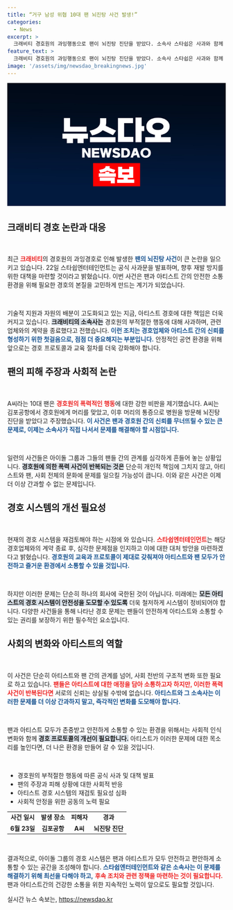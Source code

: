 ```yaml
---
title: “거구 남성 위협 10대 팬 뇌진탕 사건 발생!”
categories:
  - News
excerpt: >
  크래비티 경호원의 과잉행동으로 팬이 뇌진탕 진단을 받았다. 소속사 스타쉽은 사과와 함께 경호업체와의 계약을 종료하며 재발 방지 대책을 약속했다. 경호원의 해명에도 불구, 논란은 커져만 가고 있다.
feature_text: >
  크래비티 경호원의 과잉행동으로 팬이 뇌진탕 진단을 받았다. 소속사 스타쉽은 사과와 함께 경호업체와의 계약을 종료하며 재발 방지 대책을 약속했다. 경호원의 해명에도 불구, 논란은 커져만 가고 있다.
image: '/assets/img/newsdao_breakingnews.jpg'
---
```


<p><img src="/assets/img/newsdao_breakingnews.jpg" alt="ranknews 속보" /></p>

<h2 data-ke-size="size26">크래비티 경호 논란과 대응</h2>

<p data-ke-size="size16">&nbsp;</p> 

<p>최근 <b><span style="color: #ee2323;">크래비티</span></b>의 경호원의 과잉경호로 인해 발생한 <b><span style="color: #1a5490;">팬의 뇌진탕 사건</span></b>이 큰 논란을 일으키고 있습니다. 22일 스타쉽엔터테인먼트는 공식 사과문을 발표하며, 향후 재발 방지를 위한 대책을 마련할 것이라고 밝혔습니다. 이번 사건은 팬과 아티스트 간의 안전한 소통 환경을 위해 필요한 경호의 본질을 고민하게 만드는 계기가 되었습니다. </p>

<p data-ke-size="size16">&nbsp;</p> 

<p>기술적 지원과 자원의 배분이 고도화되고 있는 지금, 아티스트 경호에 대한 책임은 더욱 커지고 있습니다. <b><span style="background-color: #21538527;">크래비티의 소속사는</span></b> 경호원의 부적절한 행동에 대해 사과하며, 관련 업체와의 계약을 종료했다고 전했습니다. <b><span style="color: #1a5490;">이런 조치는 경호업체와 아티스트 간의 신뢰를 형성하기 위한 첫걸음으로, 점점 더 중요해지는 부분입니다.</span></b> 안정적인 공연 환경을 위해 앞으로는 경호 프로토콜과 교육 절차를 더욱 강화해야 합니다.</p>

<h2 data-ke-size="size26">팬의 피해 주장과 사회적 논란</h2>

<p data-ke-size="size16">&nbsp;</p> 

<p>A씨라는 10대 팬은 <b><span style="color: #ee2323;">경호원의 폭력적인 행동</span></b>에 대한 강한 비판을 제기했습니다. A씨는 김포공항에서 경호원에게 머리를 맞았고, 이후 머리의 통증으로 병원을 방문해 뇌진탕 진단을 받았다고 주장했습니다. <b><span style="color: #1a5490;">이 사건은 팬과 경호원 간의 신뢰를 무너뜨릴 수 있는 큰 문제로, 이제는 소속사가 직접 나서서 문제를 해결해야 할 시점입니다.</span></b></p>

<p data-ke-size="size16">&nbsp;</p>

<p>일련의 사건들은 아이돌 그룹과 그들의 팬들 간의 관계를 심각하게 흔들어 놓는 상황입니다. <b><span style="background-color: #21538527;">경호원에 의한 폭력 사건이 반복되는 것은</span></b> 단순히 개인적 책임에 그치지 않고, 아티스트와 팬, 사회 전체의 문화에 문제를 일으킬 가능성이 큽니다. 이와 같은 사건은 이제 더 이상 간과할 수 없는 문제입니다.</p>

<h2 data-ke-size="size26">경호 시스템의 개선 필요성</h2>

<p data-ke-size="size16">&nbsp;</p> 

<p>현재의 경호 시스템을 재검토해야 하는 시점에 와 있습니다. <b><span style="color: #ee2323;">스타쉽엔터테인먼트</span></b>는 해당 경호업체와의 계약 종료 후, 심각한 문제점을 인지하고 이에 대한 대처 방안을 마련하겠다고 밝혔습니다. <b><span style="color: #1a5490;">경호원의 교육과 프로토콜이 제대로 갖춰져야 아티스트와 팬 모두가 안전하고 즐거운 환경에서 소통할 수 있을 것입니다.</span></b></p>

<p data-ke-size="size16">&nbsp;</p> 

<p>하지만 이러한 문제는 단순히 하나의 회사에 국한된 것이 아닙니다. 미래에는 <b><span style="background-color: #21538527;">모든 아티스트의 경호 시스템이 안전성을 도모할 수 있도록</span></b> 더욱 철저하게 시스템이 정비되어야 합니다. 다양한 사건들을 통해 나타난 경호 문제는 팬들이 안전하게 아티스트와 소통할 수 있는 권리를 보장하기 위한 필수적인 요소입니다.</p>

<h2 data-ke-size="size26">사회의 변화와 아티스트의 역할</h2>

<p data-ke-size="size16">&nbsp;</p> 

<p>이 사건은 단순히 아티스트와 팬 간의 관계를 넘어, 사회 전반의 구조적 변화 또한 필요로 하고 있습니다. <b><span style="color: #ee2323;">팬들은 아티스트에 대한 애정을 담아 소통하고자 하지만, 이러한 폭력 사건이 반복된다면</span></b> 서로의 신뢰는 상실될 수밖에 없습니다. <b><span style="color: #1a5490;">아티스트와 그 소속사는 이러한 문제를 더 이상 간과하지 말고, 즉각적인 변화를 도모해야 합니다.</span></b></p>

<p data-ke-size="size16">&nbsp;</p> 

<p>팬과 아티스트 모두가 존중받고 안전하게 소통할 수 있는 환경을 위해서는 사회적 인식 변화와 함께 <b><span style="background-color: #21538527;">경호 프로토콜의 개선이 필요합니다.</span></b> 아티스트가 이러한 문제에 대한 목소리를 높인다면, 더 나은 환경을 만들어 갈 수 있을 것입니다.</p>

<p data-ke-size="size16">&nbsp;</p> 

<ul>
    <li>경호원의 부적절한 행동에 따른 공식 사과 및 대책 발표</li>
    <li>팬의 주장과 피해 상황에 대한 사회적 반응</li>
    <li>아티스트 경호 시스템의 재검토 필요성 심화</li>
    <li>사회적 안정을 위한 공동의 노력 필요</li>
</ul>

<table style="text-align: center;">
    <tr>
        <td style="text-align: center; height: 17px;"><b>사건 일시</b></td>
        <td style="text-align: center; height: 17px;"><b>발생 장소</b></td>
        <td style="text-align: center; height: 17px;"><b>피해자</b></td>
        <td style="text-align: center; height: 17px;"><b>경과</b></td>
    </tr>
    <tr>
        <td style="text-align: center; height: 17px;"><b>6월 23일</b></td>
        <td style="text-align: center; height: 17px;"><b>김포공항</b></td>
        <td style="text-align: center; height: 17px;"><b>A씨</b></td>
        <td style="text-align: center; height: 17px;"><b>뇌진탕 진단</b></td>
    </tr>
</table>

<p data-ke-size="size16">&nbsp;</p> 

<p>결과적으로, 아이돌 그룹의 경호 시스템은 팬과 아티스트가 모두 안전하고 편안하게 소통할 수 있는 공간을 조성해야 합니다. <b><span style="color: #1a5490;">스타쉽엔터테인먼트와 같은 소속사는 이 문제를 해결하기 위해 최선을 다해야 하고,</span></b> <b><span style="color: #ee2323;">후속 조치와 관련 정책을 마련하는 것이 필요합니다.</span></b> 팬과 아티스트간의 건강한 소통을 위한 지속적인 노력이 앞으로도 필요할 것입니다.</p>
실시간 뉴스 속보는, <a href="https://newsdao.kr" rel="dofollow">https://newsdao.kr</a>


